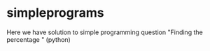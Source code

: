 # simpleprograms
Here we have solution to simple programming question "Finding the percentage " (python)
